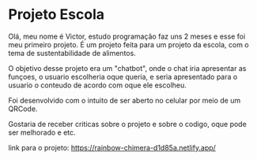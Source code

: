 ﻿# Projeto Escola
 Olá, meu nome é Victor, estudo programação faz uns 2 meses e esse foi meu primeiro projeto.
 É um projeto feita para um projeto da escola, com o tema de sustentabilidade de alimentos.
 

O objetivo desse projeto era um "chatbot", onde o chat iria apresentar as funçoes, o usuario escolheria oque queria, e seria apresentado para o usuario o conteudo de acordo com oque ele escolheu.
 
 Foi desenvolvido com o intuito de ser aberto no celular por meio de um QRCode.
 
 Gostaria de receber criticas sobre o projeto e sobre o codigo, oque pode ser melhorado e etc.
 
 link para o projeto: https://rainbow-chimera-d1d85a.netlify.app/
